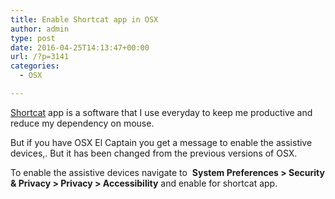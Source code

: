 ```yaml
---
title: Enable Shortcat app in OSX
author: admin
type: post
date: 2016-04-25T14:13:47+00:00
url: /?p=3141
categories:
  - OSX

---
```

<a href="https://shortcatapp.com/" target="_blank">Shortcat</a> app is a software that I use everyday to keep me productive and reduce my dependency on mouse.

But if you have OSX El Captain you get a message to enable the assistive devices,. But it has been changed from the previous versions of OSX.

To enable the assistive devices navigate to  **System Preferences > Security & Privacy > Privacy > Accessibility** and enable for shortcat app.